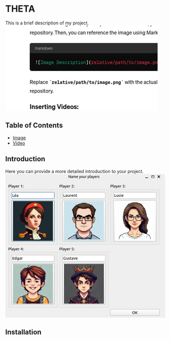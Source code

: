 # THETA

This is a brief description of my project.
[![Video Thumbnail](resources/readme_medias/thumbnail.png)](resources/readme_medias/theta_video_small.webm)

## Table of Contents
- [Image](#introduction)
- [Video](#installation)


## Introduction

Here you can provide a more detailed introduction to your project.
![Image Description](resources/readme_medias/Player_window.png)

## Installation
